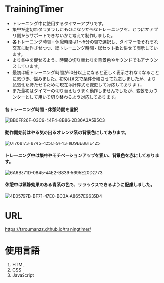 # TrainingTimer
- トレーニング中に使用するタイマーアプリです。
- 集中が途切れダラダラしたものになりがちなトレーニングを、どうにかアプリ側からサポートできないかと考えて制作しました。
- 各トレーニング時間・休憩時間は1〜5分の間で選択し、タイマーをそれぞれ交互に動作させつつ、総トレーニング時間・総セット数と併せて表示しています。
- より集中を促せるよう、時間の切り替わりを背景色やサウンドでもアナウンスしています。
- 最初は総トレーニング時間が60分以上になると正しく表示されなくなることに気づき、悩みました。初めはif文で条件分岐させて対応しましたが、より拡張性を持たせるために現在は計算式を変更して対応してあります。
- また最初はタイマーの切り替えもうまく動作しませんでしたが、変数をカウンターとして用いて切り替わるよう対応してあります。

#### 各トレーニング時間・休憩時間を選択 
![BB0FF26F-03C9-44F4-8B86-2D36A3A5B5C3](https://github.com/taroumanzz/trainingtimer/assets/132829933/79dc4a23-e272-44b5-89e9-6f6bfe796833)

#### 動作開始前はやる気の出るオレンジ系の背景色にしてあります。  
![01768173-8745-425C-9F43-8D9BE881E425](https://github.com/taroumanzz/trainingtimer/assets/132829933/c81bf08a-7cf4-4b4c-abd2-1e94c1ed76e4)

#### トレーニング中は集中やモチベーションアップを狙い、背景色を赤にしてあります。  
![6A6B871D-0845-44E2-B839-5695E20D2773](https://github.com/taroumanzz/trainingtimer/assets/132829933/d9b7a30d-1bc7-417d-9472-a4b0b1323d96)

#### 休憩中は鎮静効果のある青系の色で、リラックスできるように配慮しました。  
![4E05797B-BF71-47E0-BC3A-A8657E9635D4](https://github.com/taroumanzz/trainingtimer/assets/132829933/2addcf87-67f9-486b-9b41-8dd41523d469)

# URL
https://taroumanzz.github.io/trainingtimer/

# 使用言語
1. HTML
2. CSS
3. JavaScript
